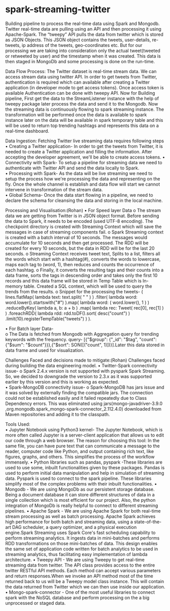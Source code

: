 # spark-streaming-twitter
Building pipeline to process the real-time data using Spark and Mongodb.
Twitter real-time data are pulling using an API and then processing it using Apache-Spark. The “tweepy” API pulls the data from twitter which is stored as JSON Objects. This JSON object contains the tweets, user-details, re-tweets, ip address of the tweets, geo-coordinates etc. But for our processing we are taking into consideration only the actual tweet(tweeted or retweeted by user) and the timestamp when it was created. This data is then staged in MongoDb and some processing is done on the run-time. 

Data Flow Process:
The Twitter dataset is real-time stream data. We can access stream data using twitter API. In order to get tweets from Twitter, authentication is required which can available after creating a Twitter application (in developer mode to get access tokens). Once access token is available Authentication can be done with tweepy API. 
Now for Building pipeline, First get the data to the StreamListener instance with the help of tweepy package later process the data and send it to the Mongodb. 
Now the streaming data is continuously flowing to spark streaming instance. The transformation will be performed once the data is available to spark instance later on the data will be available in spark temporary table and this will be used to return top trending hashtags and represents this data on a real-time dashboard.

Data Ingestion: 
Fetching Twitter live streaming  data requires following steps 
• Creating a Twitter application- In order to get the tweets from Twitter, it is needed to create a Twitter application and filling the information. After accepting the developer agreement,  we'll be able to create access tokens. 
• Connectivity with Spark- To setup a pipeline for streaming data we need to authenticate with Twitter API and send the data locally to Spark.  
• Processing with Spark- As the data will be live streaming we need to setup the process how we're processing the data and representing on the fly. Once the whole channel is establish and data flow will start we cannot intervene in transformation of the stream data.   
• Global Schema- Once the data start flowing in a pipeline,  we need to declare the schema for cleansing the data and storing in the local machine. 

Processing and Visualisation:(Rohan) 
• For Speed layer Data 
o The stream data we are getting from Twitter is in JSON object format. Before sending the data to Spark, it needs to be encoded (used UTF-8 encoding). The checkpoint directory is created with Streaming Context which will save the messages in case of streaming components fail. 
o Spark Streaming context is created with a batch interval of 10 seconds. The messages would accumulate for 10 seconds and then get processed. The RDD will be created for every 10 seconds, but the data in RDD will be for the last 20 seconds. 
o Streaming Context receives tweet text, Splits to a list, filters all the words which start with a hashtag(#), converts the words to lowercase, maps each tag to (word, 1), then reduces and counts the occurrence of each hashtag.
o Finally, it converts the resulting tags and their counts into a data frame, sorts the tags in descending order and takes only the first 10 records and this data frame will be stored in Temp Table which is In-memory table. Created a SQL context, which will be used to query the trends from the results. 
o Snippet for the processing the tweets-
( lines.flatMap( lambda text: text.split( " " ) ) .filter( lambda word: word.lower().startswith("#") ).map( lambda word: ( word.lower(), 1 ) ) .reduceByKey( lambda a, b: a + b ) .map( lambda rec: Tweet( rec[0], rec[1] ) ) .foreachRDD( lambda rdd: rdd.toDF().sort( desc("count") ) .limit(10).registerTempTable("tweets") ) ). 

• For Batch layer Data-   
o The Data is fetched from Mongodb with Aggregation query for trending keywords with the frequency. 
query- [{"$group": {"_id": "$tag", "count": {"$sum": "$count"}}},{"$sort": SON([("count", 1)])}].Later this data stored in data frame and used for visualization.

Challenges Faced and decisions made to mitigate:(Rohan) Challenges faced during building the data engineering model. 
• Twitter-Spark connectivity issue- 
o  Spark 2.4.x version is not supported with pyspark Spark Streaming. So, we decided to downgrade the version to 2.3.x as it was supported earlier by this version and this is working as expected.  
• Spark-MongoDB connectivity issue- 
o Spark-MongoDB has jars issue and it was solved by externally finding the compatible jars. The connection could not be established easily and it failed repeatedly due to Class Dependency errors. This was eliminated using jars(mongo-javadriver-3.9.0 ,org.mongodb.spark_mongo-spark-connector_2.112.4.0) downloaded from Maven repositories and adding it to the classpath. 

Tools Used:  
• Jupyter Notebook using Python3 kernel- The Jupyter Notebook, which is more often called Jupyter is a server-client application that allows us to edit our code through a web browser. The reason for choosing this tool: In the same file, you can have pure text that can communicate a message to the reader, computer code like Python, and output containing rich text, like figures, graphs, and others. This simplifies the process of the workflow immensely.
• Python libraries such as pandas, pyspark -These libraries are used to use some, inbuilt functionalities given by these packages. Pandas is used to perform initial data manipulation and help in simulation of streaming data. Pyspark is used to connect to the spark pipeline. These libraries simplify most of the complex problems with their inbuilt functionalities.
• Mongodb - We are using MongoDb as our persistent storage database. Being a document database it can store different structures of data in a single collection which is most efficient for our project. Also, the python integration of MongoDb is really helpful to connect to different streaming pipelines.
• Apache Spark - We are using Apache Spark for both real-time stream processing as well as batch processing. Apache Spark achieves high performance for both batch and streaming data, using a state-of-the-art DAG scheduler, a query optimizer, and a physical execution engine.Spark Streaming uses Spark Core's fast scheduling capability to perform streaming analytics. It ingests data in mini-batches and performs RDD transformations on those mini-batches of data. This design enables the same set of application code written for batch analytics to be used in streaming analytics, thus facilitating easy implementation of lambda architecture. 
• Tweepy API - We are using Tweepy to get real-time streaming data from twitter. The API class provides access to the entire twitter RESTful API methods. Each method can accept various parameters and return responses.When we invoke an API method most of the time returned back to us will be a Tweepy model class instance. This will contain the data returned from Twitter which we can then use inside our application. 
• Mongo-spark-connector - One of the most useful libraries to connect spark with the NoSQL database and perform processing on the a big unprocessed or staged data. 
